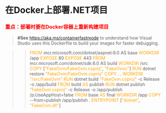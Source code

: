 # 在Docker上部署.NET项目

### **<font color=red>重点：部署时要在Docker容器上重新构建项目</font>**



>**#See** https://aka.ms/containerfastmode to understand how Visual Studio uses this Dockerfile to build your images for faster debugging.

>><font color=orange>FROM</font> mcr.microsoft.com/dotnet/aspnet:6.0 AS base
<font color=orange>WORKDIR</font> /app
<font color=orange>EXPOSE</font> 80
<font color=orange>EXPOSE</font> 443
<font color=orange>FROM</font> mcr.microsoft.com/dotnet/sdk:6.0 AS build
<font color=orange>WORKDIR</font> /src
<font color=orange>COPY</font> [<font color=orange>"FakeOvm/FakeOvm.csproj"</font>, <font color=orange>"FakeOvm/"</font>]
<font color=orange>RUN</font> dotnet restore <font color=orange>"FakeOvm/FakeOvm.csproj"</font>
<font color=orange>COPY</font> . .
<font color=orange>WORKDIR</font> <font color=orange>"/src/FakeOvm"</font>
<font color=orange>RUN</font> dotnet build <font color=orange>"FakeOvm.csproj"</font> -c Release -o /app/build
<font color=orange>FROM</font> build <font color=orange>AS</font> publish
<font color=orange>RUN</font> dotnet publish <font color=orange>"FakeOvm.csproj"</font> -c Release -o /app/publish /p:UseAppHost=false
<font color=orange>FROM</font> base <font color=orange>AS</font> final
<font color=orange>WORKDIR</font> /app
<font color=orange>COPY</font> --from=publish /app/publish .
<font color=orange>ENTRYPOINT</font> [<font color=orange>"dotnet"</font>, <font color=orange>"FakeOvm.dll"</font>]
